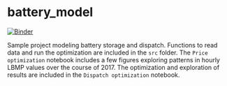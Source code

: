 # battery_model
[![Binder](https://mybinder.org/badge.svg)](https://mybinder.org/v2/gh/gschivley/battery_model/master)

Sample project modeling battery storage and dispatch. Functions to read data and run the optimization are included in the `src` folder. The `Price optimization` notebook includes a few figures exploring patterns in hourly LBMP values over the course of 2017. The optimization and exploration of results are included in the `Dispatch optimization` notebook.
